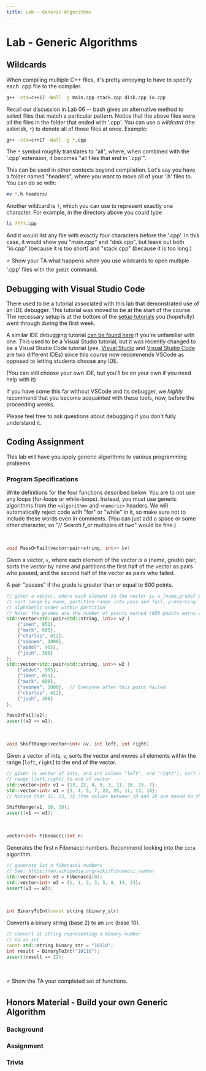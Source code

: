 ```yaml
---
title: Lab - Generic Algorithms
---
```


# Lab - Generic Algorithms

## Wildcards

When compiling multiple C++ files, it's pretty annoying to have to specify each .cpp file to the compiler.

```bash
g++ -std=c++17 -Wall -g main.cpp stack.cpp disk.cpp io.cpp
```

Recall our discussion in Lab 06 -- bash gives an alternative method to select files that match a particular pattern. Notice that the above files were all the files in the folder that ended with '.cpp'. You can use a _wildcard_ (the asterisk, `*`) to denote all of those files at once. Example:

```bash
g++ -std=c++17 -Wall -g *.cpp
```

The `*` symbol roughly translates to "all", where, when combined with the '.cpp' extension, it becomes "all files that end in '.cpp'".

This can be used in other contexts beyond compilation. Let's say you have a folder named "headers", where you want to move all of your '.h' files to. You can do so with:

```bash
mv *.h headers/
```

Another wildcard is `?`, which you can use to represent exactly one character.  For example, in the directory above you could type

```bash
ls ????.cpp
```

And it would list any file with exactly four characters before the '.cpp'.  In this case, it would show you "main.cpp" and "disk.cpp", but leave out both "io.cpp" (because it is too short) and "stack.cpp" (because it is too long.)

⭐ Show your TA what happens when you use wildcards to open multiple '.cpp' files with the `gedit` command.

## Debugging with Visual Studio Code

There used to be a tutorial associated with this lab that demonstrated use of an IDE debugger. This tutorial was moved to be at the start of the course. The necessary setup is at the bottom of the [setup tutorials](https://cse232-msu.github.io/CSE232/vscode_setup.html) you (hopefully) went through during the first week.

A similar IDE debugging tutorial [can be found here](https://cse232-msu.github.io/CSE232/debugging_guide.html) if you're unfamiliar with one. This used to be a Visual Studio tutorial, but it was recently changed to be a Visual Studio Code tutorial (yes, [Visual Studio](https://visualstudio.microsoft.com/) and [Visual Studio Code](https://code.visualstudio.com/) are two different IDEs) since this course now recommends VSCode as opposed to letting students choose any IDE. 

(You can still choose your own IDE, but you'll be on your own if you need help with it)

If you have come this far without VSCode and its debugger, we _highly_ recommend that you become acquainted with these tools, now, before the proceeding weeks. 

Please feel free to ask questions about debugging if you don't fully understand it.

## Coding Assignment

This lab will have you apply generic algorithms to various programming problems.

### Program Specifications

Write definitions for the four functions described below. You are to not use any loops (for-loops or while-loops). Instead, you must use generic algorithms from the `<algorithm>` and `<numeric>` headers.  We will automatically reject code with "for" or "while" in it, so make sure not to include these words even in comments. (You can just add a space or some other character, so "// Search f_or multiples of two" would be fine.)

&nbsp;

```c++
void PassOrFail(vector<pair<string, int>> &v)
```

Given a vector, `v`, where each element of the vector is a (name, grade) pair, sorts the vector by name and partitions the first half of the vector as pairs who passed, and the second half of the vector as pairs who failed.

A pair "passes" if the grade is greater than or equal to 600 points.

```c++
// given a vector, where each element in the vector is a [name,grade] pair
// sort range by name, partition range into pass and fail, preserving
// alphabetic order within partition
// Note: the grades are the number of points earned (600 points earns a passing grade)
std::vector<std::pair<std::string, int>> v2 {
    {"imen", 851},
    {"mark", 600},
    {"charles", 412},
    {"sebnem", 1000},
    {"abdol", 905},
    {"josh", 300}
};
std::vector<std::pair<std::string, int>> w2 { 
    {"abdol", 905}, 
    {"imen", 851}, 
    {"mark", 600}, 
    {"sebnem", 1000},  // Everyone after this point failed
    {"charles", 412}, 
    {"josh", 300}
};

PassOrFail(v2);
assert(v2 == w2);
```


&nbsp;

```c++
void ShiftRange(vector<int> &v, int left, int right)
```

Given a vector of ints, `v`, sorts the vector and moves all elements within the range [`left`, `right`] to the end of the vector.

```c++
// given (a vector of ints, and int values "left", and "right"), sort the vector, rotate all numbers in the
// range [left,right] to end of vector
std::vector<int> v1 = {13, 22, 4, 5, 3, 11, 16, 25, 7};
std::vector<int> w1 = {3, 4, 5, 7, 22, 25, 11, 13, 16};
// Notice that 11, 13, 15 (the values between 10 and 20 are moved to the end)

ShiftRange(v1, 10, 20);
assert(v1 == w1);
```

&nbsp;

```c++
vector<int> Fibonacci(int n)
```

Generates the first `n` Fibonacci numbers. Recommend looking into the `iota` algorithm.

```c++
// generate 1st n fibonacci numbers
// See: https://en.wikipedia.org/wiki/Fibonacci_number
std::vector<int> v3 = Fibonacci(8);
std::vector<int> w3 = {1, 1, 2, 3, 5, 8, 13, 21};
assert(v3 == w3);
```

&nbsp;

```c++
int BinaryToInt(const string &binary_str)
```

Converts a binary string (base 2) to an `int` (base 10).

```c++
// convert at string representing a binary number 
// to an int
const std::string binary_str = "10110";
int result = BinaryToInt("10110");
assert(result == 22);
```

&nbsp;

⭐ Show the TA your completed set of functions. 

## Honors Material - Build your own Generic Algorithm

### Background

### Assignment

### Trivia

